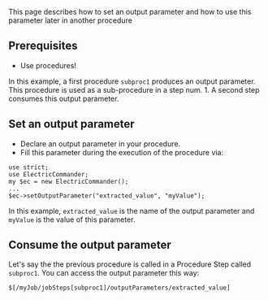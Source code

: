 This page describes how to set an output parameter and how to use this parameter later in another procedure
## Prerequisites
* Use procedures!

In this example, a first procedure `subproc1` produces an output parameter. This procedure is used as a sub-procedure in a step num. 1. A second step consumes this output parameter.

## Set an output parameter

* Declare an output parameter in your procedure.
* Fill this parameter during the execution of the procedure via:
```
use strict;
use ElectricCommander;
my $ec = new ElectricCommander();
...
$ec->setOutputParameter("extracted_value", "myValue");
```
In this example,  `extracted_value` is the name of the output parameter and `myValue` is the value of this parameter.

## Consume the output parameter

Let's say the the previous procedure is called in a Procedure Step called `subproc1`.
You can access the output parameter this way:

```
$[/myJob/jobSteps[subproc1]/outputParameters/extracted_value]
```
